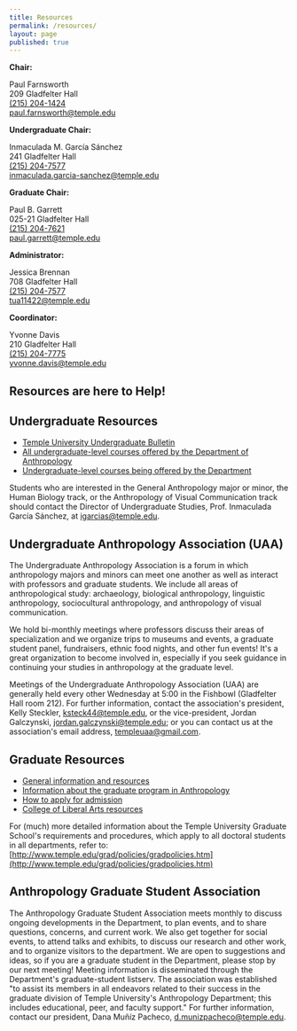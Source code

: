```yaml
---
title: Resources
permalink: /resources/
layout: page
published: true
---
```


**Chair:**

Paul Farnsworth<br/>
209 Gladfelter Hall<br/>
[(215) 204-1424](tel:2152041424)<br/>
[paul.farnsworth@temple.edu](mailto:paul.farnsworth@temple.edu)<br/>
  
**Undergraduate Chair:**

Inmaculada M. García Sánchez<br/>
241 Gladfelter Hall<br/>
[(215) 204-7577](tel:2152047577)<br/>
[inmaculada.garcia-sanchez@temple.edu](mailto:inmaculada.garcia-sanchez@temple.edu)<br/>

**Graduate Chair:**

Paul B. Garrett<br/>
025-21 Gladfelter Hall<br/>
[(215) 204-7621](tel:2152047621 )<br/>
[paul.garrett@temple.edu](mailto:paul.garrett@temple.edu)<br/>

**Administrator:** 

Jessica Brennan<br/>
708 Gladfelter Hall<br/>
[(215) 204-7577](tel:2152047577)<br/>
[tua11422@temple.edu](mailto:tua11422@temple.edu)<br/>

**Coordinator:**

Yvonne Davis<br/>
210 Gladfelter Hall<br/>
[(215) 204-7775](tel:2152047775)<br/>
[yvonne.davis@temple.edu](mailto:yvonne.davis@temple.edu)<br/>

## Resources are here to Help!

## Undergraduate Resources

- [Temple University Undergraduate Bulletin](http://bulletin.temple.edu/undergraduate/liberal-arts/anthropology/)
- [All undergraduate-level courses offered by the Department of Anthropology](https://prd-wlssb.temple.edu/prod8/bwckctlg.p_disp_dyn_ctlg)  
- [Undergraduate-level courses being offered by the Department](https://prd-wlssb.temple.edu/prod8/bwckschd.p_disp_dyn_sched)

Students who are interested in the General Anthropology major or minor, the Human Biology track, or the Anthropology of Visual Communication track should contact the Director of Undergraduate Studies, Prof. Inmaculada García Sánchez, at [igarcias@temple.edu](mailto:igarcias@temple.edu).
 
## Undergraduate Anthropology Association (UAA) 

The Undergraduate Anthropology Association is a forum in which anthropology majors and minors can meet one another as well as interact with professors and graduate students. We include all areas of anthropological study: archaeology, biological anthropology, linguistic anthropology, sociocultural anthropology, and anthropology of visual communication. 

We hold bi-monthly meetings where professors discuss their areas of specialization and we organize trips to museums and events, a graduate student panel, fundraisers, ethnic food nights, and other fun events! It's a great organization to become involved in, especially if you seek guidance in continuing your studies in anthropology at the graduate level.

Meetings of the Undergraduate Anthropology Association (UAA) are generally held every other Wednesday at 5:00 in the Fishbowl (Gladfelter Hall room 212). For further information, contact the association's president, Kelly Steckler, [ksteck44@temple.edu](mailto:ksteck44@temple.edu), or the vice-president, Jordan Galczynski, [jordan.galczynski@temple.edu](mailto:jordan.galczynski@temple.edu); or you can contact us at the association's email address, [templeuaa@gmail.com](mailto:templeuaa@gmail.com). 

## Graduate Resources

- [General information and resources](http://www.cla.temple.edu/students/prospective-graduate-students/)
- [Information about the graduate program in Anthropology](http://bulletin.temple.edu/graduate/scd/cla/anthropology-phd/#text)
- [How to apply for admission](http://www.temple.edu/grad/admissions/howtoapply.htm)
- [College of Liberal Arts resources](http://www.cla.temple.edu/students/graduate/)

For (much) more detailed information about the Temple University Graduate School's requirements and procedures, which apply to all doctoral students in all departments, refer to: [http://www.temple.edu/grad/policies/gradpolicies.htm](http://www.temple.edu/grad/policies/gradpolicies.htm)

## Anthropology Graduate Student Association

The Anthropology Graduate Student Association meets monthly to discuss ongoing developments in the Department, to plan events, and to share questions, concerns, and current work. We also get together for social events, to attend talks and exhibits, to discuss our research and other work, and to organize visitors to the department. We are open to suggestions and ideas, so if you are a graduate student in the Department, please stop by our next meeting! Meeting information is disseminated through the Department's graduate-student listserv. The association was established "to assist its members in all endeavors related to their success in the graduate division of Temple University's Anthropology Department; this includes educational, peer, and faculty support." For further information, contact our president, Dana Muñíz Pacheco, [d.munizpacheco@temple.edu](mailto:d.munizpacheco@temple.edu).
